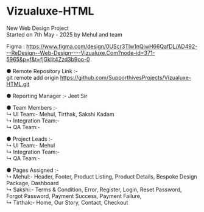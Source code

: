 # Vizualuxe-HTML
New Web Design Project <br>
Started on 7th May - 2025 by Mehul and team<br>

Figma : https://www.figma.com/design/0UScr3Tlw1nQjwH66QafDL/AD492---ReDesign--Web-Design----Vizualuxe.Com?node-id=371-5965&p=f&t=fjGkIit4Zzd3b9oo-0<br>

● Remote Repository Link :- <br>
git remote add origin https://github.com/SupporthivesProjects/Vizualuxe-HTML.git<br>


● Reporting Manager :- Jeet Sir<br>


● Team Members :- <br>
↳ UI Team:- Mehul, Tirthak, Sakshi Kadam<br>
↳ Integration Team:- <br>
↳ QA Team:- <br>


● Project Leads :-<br>
↳ UI Team:- Mehul<br>
↳ Integration Team:- <br>
↳ QA Team:- <br>


● Pages Assigned :-<br>
↳ Mehul:- Header, Footer, Product Listing, Product Details, Bespoke Design Package, Dashboard<br>
↳ Sakshi:- Terms & Condition, Error, Register, Login, Reset Password, Forgot Password, Payment Success, Payment Failure,<br>
↳ Tirthak:- Home, Our Story, Contact, Checkout